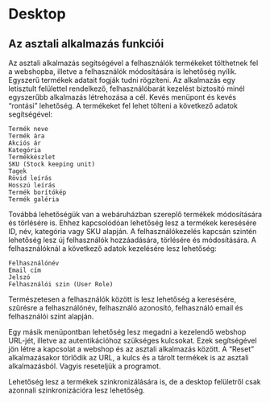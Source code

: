 # Desktop

## Az asztali alkalmazás funkciói

Az asztali alkalmazás segítségével a felhasználók termékeket tölthetnek fel a webshopba, illetve a felhasználók módosítására is lehetőség nyílik. Egyszerű termékek adatait fogják tudni rögzíteni. Az alkalmazás egy letisztult felülettel rendelkező, felhasználóbarát kezelést biztosító minél egyszerűbb alkalmazás létrehozása a cél. Kevés menüpont és kevés “rontási” lehetőség. A termékeket fel lehet tölteni a következő adatok segítségével: 

    Termék neve
    Termék ára
    Akciós ár
    Kategória
    Termékkészlet
    SKU (Stock keeping unit)
    Tagek
    Rövid leírás
    Hosszú leírás
    Termék borítókép
    Termék galéria

Továbbá lehetőségük van a webáruházban szereplő termékek módosítására és törlésére is. Ehhez kapcsolódóan lehetőség lesz a termékek keresésére ID, név, kategória vagy SKU alapján. 
A felhasználókezelés kapcsán szintén lehetőség lesz új felhasználók hozzáadására, törlésére és módosítására. A felhasználóknál a következő adatok kezelésére lesz lehetőség:

    Felhasználónév
    Email cím
    Jelszó
    Felhasználói szin (User Role)

Természetesen a felhasználók között is lesz lehetőség a keresésére, szűrésre a felhasználónév, felhasználó azonosító, felhasználó email és felhasználói szint alapján.

Egy másik menüpontban lehetőség lesz megadni a kezelendő webshop URL-jét, illetve az autentikációhoz szükséges kulcsokat. Ezek segítségével jön létre a kapcsolat a webshop és az asztali alkalmazás között. A “Reset” alkalmazásakor törlődik az URL, a kulcs és a tárolt termékek is az asztali alkalmazásból. Vagyis reseteljük a programot.

Lehetőség lesz a termékek szinkronizálására is, de a desktop felületről csak azonnali szinkronizációra lesz lehetőség.
